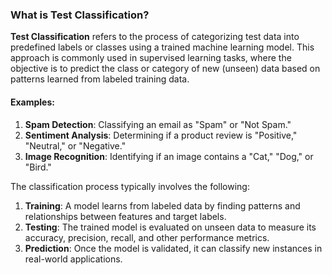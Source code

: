 ### What is Test Classification?

**Test Classification** refers to the process of categorizing test data into predefined labels or classes using a trained machine learning model. This approach is commonly used in supervised learning tasks, where the objective is to predict the class or category of new (unseen) data based on patterns learned from labeled training data.

#### Examples:

1.  **Spam Detection**: Classifying an email as "Spam" or "Not Spam."
2.  **Sentiment Analysis**: Determining if a product review is "Positive," "Neutral," or "Negative."
3.  **Image Recognition**: Identifying if an image contains a "Cat," "Dog," or "Bird."

The classification process typically involves the following:

1.  **Training**: A model learns from labeled data by finding patterns and relationships between features and target labels.
2.  **Testing**: The trained model is evaluated on unseen data to measure its accuracy, precision, recall, and other performance metrics.
3.  **Prediction**: Once the model is validated, it can classify new instances in real-world applications.
